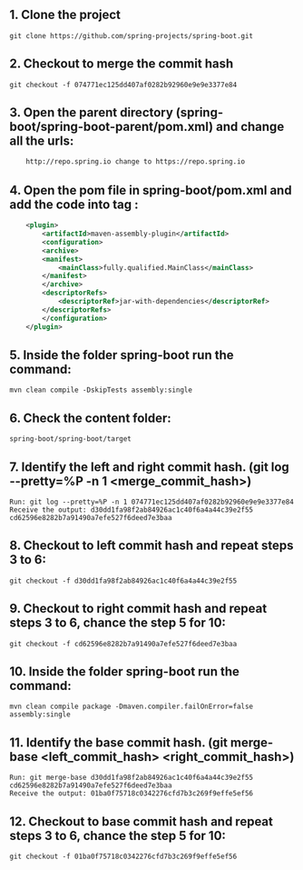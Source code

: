  ## 1. Clone the project 
    git clone https://github.com/spring-projects/spring-boot.git

## 2. Checkout to merge the commit hash
    git checkout -f 074771ec125dd407af0282b92960e9e9e3377e84

## 3. Open the parent directory (spring-boot/spring-boot-parent/pom.xml) and change all the urls:
```xml
    http://repo.spring.io change to https://repo.spring.io
```

## 4. Open the pom file in **spring-boot/pom.xml** and add the code into tag **<plugins>**:
```xml
    <plugin>
        <artifactId>maven-assembly-plugin</artifactId> 
        <configuration> 
        <archive> 
        <manifest> 
            <mainClass>fully.qualified.MainClass</mainClass> 
        </manifest> 
        </archive> 
        <descriptorRefs> 
            <descriptorRef>jar-with-dependencies</descriptorRef> 
        </descriptorRefs> 
        </configuration> 
    </plugin>
```

## 5. Inside the folder  **spring-boot** run the command:
    mvn clean compile -DskipTests assembly:single

## 6. Check the content folder: 
    spring-boot/spring-boot/target

## 7. Identify the left and right commit hash. (git log --pretty=%P -n 1 <merge_commit_hash>)
    Run: git log --pretty=%P -n 1 074771ec125dd407af0282b92960e9e9e3377e84
    Receive the output: d30dd1fa98f2ab84926ac1c40f6a4a44c39e2f55 cd62596e8282b7a91490a7efe527f6deed7e3baa

## 8. Checkout to left commit hash and repeat steps 3 to 6:
    git checkout -f d30dd1fa98f2ab84926ac1c40f6a4a44c39e2f55

## 9. Checkout to right commit hash and repeat steps 3 to 6, chance the step 5 for 10:
    git checkout -f cd62596e8282b7a91490a7efe527f6deed7e3baa

## 10. Inside the folder  **spring-boot** run the command:
    mvn clean compile package -Dmaven.compiler.failOnError=false assembly:single

## 11. Identify the base commit hash. (git merge-base <left_commit_hash> <right_commit_hash>)
    Run: git merge-base d30dd1fa98f2ab84926ac1c40f6a4a44c39e2f55 cd62596e8282b7a91490a7efe527f6deed7e3baa
    Receive the output: 01ba0f75718c0342276cfd7b3c269f9effe5ef56

## 12. Checkout to base commit hash and repeat steps 3 to 6, chance the step 5 for 10:
    git checkout -f 01ba0f75718c0342276cfd7b3c269f9effe5ef56